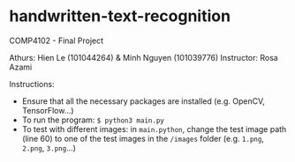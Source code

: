 # handwritten-text-recognition
COMP4102 - Final Project

Athurs: Hien Le (101044264) & Minh Nguyen (101039776)
Instructor: Rosa Azami



Instructions:
  - Ensure that all the necessary packages are installed (e.g. OpenCV, TensorFlow...)
  - To run the program: `$ python3 main.py`
  - To test with different images: in `main.python`, change the test image path (line 60) to one of the test images in the
      `/images` folder (e.g. `1.png`, `2.png`, `3.png`...)
